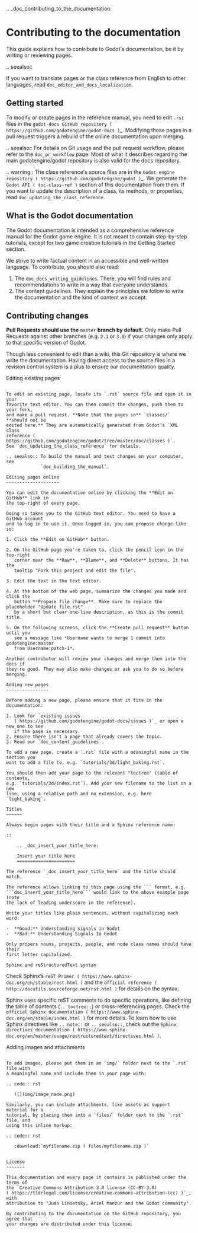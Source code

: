 .. _doc_contributing_to_the_documentation:

Contributing to the documentation
=================================

This guide explains how to contribute to Godot's documentation, be it by
writing or reviewing pages.

.. seealso::

   If you want to translate pages or the class reference from English to other
   languages, read `doc_editor_and_docs_localization`.

Getting started
---------------

To modify or create pages in the reference manual, you need to edit `.rst`
files in the `godot-docs GitHub repository
( https://github.com/godotengine/godot-docs )`_. Modifying those pages in a pull
request triggers a rebuild of the online documentation upon merging.

.. seealso:: For details on Git usage and the pull request workflow, please
             refer to the `doc_pr_workflow` page. Most of what it describes
             regarding the main godotengine/godot repository is also valid for
             the docs repository.

.. warning:: The class reference's source files are in the `Godot engine
             repository ( https://github.com/godotengine/godot )`_. We generate
             the `Godot API ( toc-class-ref )` section of this documentation
             from them. If you want to update the description of a class, its
             methods, or properties, read
             `doc_updating_the_class_reference`.

What is the Godot documentation
-------------------------------

The Godot documentation is intended as a comprehensive reference manual for the
Godot game engine. It is not meant to contain step-by-step tutorials, except for
two game creation tutorials in the Getting Started section.

We strive to write factual content in an accessible and well-written language. To
contribute, you should also read:

1. The `doc_docs_writing_guidelines`. There, you will find rules and
   recommendations to write in a way that everyone understands.
2. The content guidelines. They explain the principles we follow to write the
   documentation and the kind of content we accept.

Contributing changes
--------------------

**Pull Requests should use the** `master` **branch by default.** Only make Pull
Requests against other branches (e.g. `2.1` or `3.0`) if your changes only
apply to that specific version of Godot.

Though less convenient to edit than a wiki, this Git repository is where we
write the documentation. Having direct access to the source files in a revision
control system is a plus to ensure our documentation quality.

Editing existing pages
~~~~~~~~~~~~~~~~~~~~~~

To edit an existing page, locate its `.rst` source file and open it in your
favorite text editor. You can then commit the changes, push them to your fork,
and make a pull request. **Note that the pages in** `classes/` **should not be
edited here.** They are automatically generated from Godot’s `XML class
reference ( https://github.com/godotengine/godot/tree/master/doc/classes )`.
See `doc_updating_the_class_reference` for details.

.. seealso:: To build the manual and test changes on your computer, see
             `doc_building_the_manual`.

Editing pages online
--------------------

You can edit the documentation online by clicking the **Edit on GitHub** link in
the top-right of every page.

Doing so takes you to the GitHub text editor. You need to have a GitHub account
and to log in to use it. Once logged in, you can propose change like so:

1. Click the **Edit on GitHub** button.

2. On the GitHub page you're taken to, click the pencil icon in the top-right
   corner near the **Raw**, **Blame**, and **Delete** buttons. It has the
   tooltip "Fork this project and edit the file".

3. Edit the text in the text editor.

4. At the bottom of the web page, summarize the changes you made and click the
   button **Propose file change**. Make sure to replace the placeholder "Update file.rst"
   by a short but clear one-line description, as this is the commit title.

5. On the following screens, click the **Create pull request** button until you
   see a message like *Username wants to merge 1 commit into godotengine:master
   from Username:patch-1*.

Another contributor will review your changes and merge them into the docs if
they're good. They may also make changes or ask you to do so before merging.

Adding new pages
----------------

Before adding a new page, please ensure that it fits in the documentation:

1. Look for `existing issues
   ( https://github.com/godotengine/godot-docs/issues )`_ or open a new one to see
   if the page is necessary.
2. Ensure there isn't a page that already covers the topic.
3. Read our `doc_content_guidelines`.

To add a new page, create a `.rst` file with a meaningful name in the section you
want to add a file to, e.g. `tutorials/3d/light_baking.rst`.

You should then add your page to the relevant "toctree" (table of contents,
e.g. `tutorials/3d/index.rst`). Add your new filename to the list on a new
line, using a relative path and no extension, e.g. here `light_baking`.

Titles
~~~~~~

Always begin pages with their title and a Sphinx reference name:

::

    .. _doc_insert_your_title_here:

    Insert your title here
    ======================

The reference `_doc_insert_your_title_here` and the title should match.

The reference allows linking to this page using the ``` format, e.g.
```doc_insert_your_title_here``` would link to the above example page (note
the lack of leading underscore in the reference).

Write your titles like plain sentences, without capitalizing each word:

-  **Good:** Understanding signals in Godot
-  **Bad:** Understanding Signals In Godot

Only propers nouns, projects, people, and node class names should have their
first letter capitalized.

Sphinx and reStructuredText syntax
~~~~~~~~~~~~~~~~~~~~~~~~~~~~~~~~~~

Check Sphinx’s `reST Primer ( https://www.sphinx-doc.org/en/stable/rest.html )`
and the `official reference ( http://docutils.sourceforge.net/rst.html )` for
details on the syntax.

Sphinx uses specific reST comments to do specific operations, like defining the
table of contents (`.. toctree::`) or cross-referencing pages. Check the
`official Sphinx documentation
( https://www.sphinx-doc.org/en/stable/index.html )` for more details. To learn
how to use Sphinx directives like `.. note::` or `.. seealso::`, check out
the `Sphinx directives documentation
( https://www.sphinx-doc.org/en/master/usage/restructuredtext/directives.html )`.

Adding images and attachments
~~~~~~~~~~~~~~~~~~~~~~~~~~~~~

To add images, please put them in an `img/` folder next to the `.rst` file with
a meaningful name and include them in your page with:

.. code:: rst

   ![](img/image_name.png)

Similarly, you can include attachments, like assets as support material for a
tutorial, by placing them into a `files/` folder next to the `.rst` file, and
using this inline markup:

.. code:: rst

   :download:`myfilename.zip ( files/myfilename.zip )`


License
-------

This documentation and every page it contains is published under the terms of
the `Creative Commons Attribution 3.0 license (CC-BY-3.0)
( https://tldrlegal.com/license/creative-commons-attribution-(cc) )`_, with
attribution to "Juan Linietsky, Ariel Manzur and the Godot community".

By contributing to the documentation on the GitHub repository, you agree that
your changes are distributed under this license.
